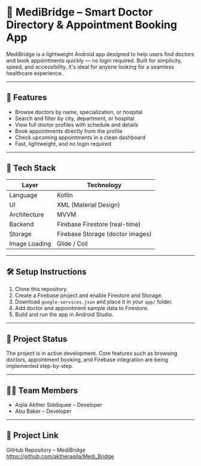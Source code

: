 # 🏥 MediBridge – Smart Doctor Directory & Appointment Booking App

MediBridge is a lightweight Android app designed to help users find doctors and book appointments quickly — no login required. Built for simplicity, speed, and accessibility, it's ideal for anyone looking for a seamless healthcare experience.

---

## 📱 Features

- Browse doctors by name, specialization, or hospital  
- Search and filter by city, department, or hospital  
- View full doctor profiles with schedule and details  
- Book appointments directly from the profile  
- Check upcoming appointments in a clean dashboard  
- Fast, lightweight, and no login required  

---

## 🔧 Tech Stack

| Layer         | Technology                     |
| ------------- | ------------------------------|
| Language      | Kotlin                        |
| UI            | XML (Material Design)          |
| Architecture  | MVVM                          |
| Backend       | Firebase Firestore (real-time)|
| Storage       | Firebase Storage (doctor images) |
| Image Loading | Glide / Coil                  |

---

## 🛠 Setup Instructions

1. Clone this repository.  
2. Create a Firebase project and enable Firestore and Storage.  
3. Download `google-services.json` and place it in your `app/` folder.  
4. Add doctor and appointment sample data to Firestore.  
5. Build and run the app in Android Studio.

---

## 🚧 Project Status

The project is in active development. Core features such as browsing doctors, appointment booking, and Firebase integration are being implemented step-by-step.

---

## 👨‍💻 Team Members

- Aqila Akther Siddiquee – Developer  
- Abu Baker – Developer  

---

## 🔗 Project Link

GitHub Repository – MediBridge  
https://github.com/aktheraqila/Medi_Bridge
